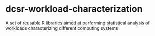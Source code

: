 dcsr-workload-characterization
==============================

A set of reusable R libraries aimed at performing statistical analysis of workloads characterizing different computing systems